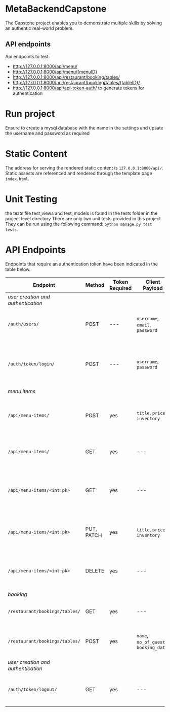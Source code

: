 # MetaBackendCapstone
The Capstone project enables you to demonstrate multiple skills by solving an authentic real-world problem. 

## API endpoints 
Api endpoints to test:

* http://127.0.0.1:8000/api/menu/
* http://127.0.0.1:8000/api/menu/{menuID}
* http://127.0.0.1:8000/api/restaurant/booking/tables/
* http://127.0.0.1:8000/api/restaurant/booking/tables/{tableID}/
* http://127.0.0.1:8000/api/api-token-auth/  to generate tokens for authentication

# Run project
Ensure to create a mysql database with the name in the settings and upsate the username and password as required
# Static Content

The address for serving the rendered static content is `127.0.0.1:8000/api/`.  Static assests are referenced and rendered through the template page `index.html`.

# Unit Testing

the tests file test_views and test_models is found in the tests folder in the project level directory
There are only two unit tests provided in this project.  They can be run using the following command: `python manage.py test tests`.

# API Endpoints
Endpoints that require an authentication token have been indicated in the table below.

| Endpoint | Method | Token Required | Client Payload | Expected Behavior |
| --- | --- | --- | --- | --- |
| _user creation and authentication_ |  |  |  |  |
| `/auth/users/` | POST | --- | `username`, `email`, `password` | Creates a new user account. Returns serialized `User` object data. |
| `/auth/token/login/` | POST | --- | `username`, `password` | Creates an authentication token for the given user.  Returns the generated token. |
| _menu items_ |  |  |  |  |
| `/api/menu-items/` | POST | yes | `title`, `price`, `inventory` | Creates new `MenuItem`.  Returns serialized data for `MenuItem` object. |
| `/api/menu-items/` | GET | yes | --- | Returns an array of serialzed `MenuItem` objects. |
| `/api/menu-items/<int:pk>` | GET | yes | --- | Returns serialzed `MenuItem` object with the corresponding id. |
| `/api/menu-items/<int:pk>` | PUT, PATCH | yes | `title`, `price`, `inventory` | Update `MenuItem` object with the corresponding id. |
| `/api/menu-items/<int:pk>` | DELETE | yes | --- | Remove `MenuItem` object with the corresponding id. |
| _booking_ |  |  |  |  |
| `/restaurant/bookings/tables/` | GET | yes | --- | Returns array of serialized `Booking` objects. |
| `/restaurant/bookings/tables/` | POST | yes | `name`, `no_of_guests`, `booking_date` | Reservers a table.  Returns serialized `Booking` object data. |
| _user creation and authentication_ |  |  |  |  |
| `/auth/token/logout/` | GET | yes | --- | Invalidates the token for the associated user.  Returns no payload. |
